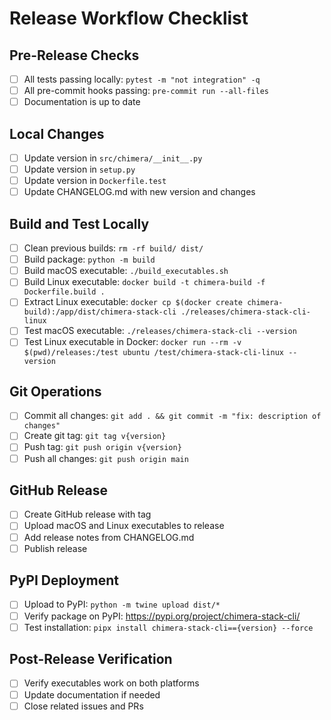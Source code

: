 # Release Workflow Checklist

## Pre-Release Checks

- [ ] All tests passing locally: `pytest -m "not integration" -q`
- [ ] All pre-commit hooks passing: `pre-commit run --all-files`
- [ ] Documentation is up to date

## Local Changes

- [ ] Update version in `src/chimera/__init__.py`
- [ ] Update version in `setup.py`
- [ ] Update version in `Dockerfile.test`
- [ ] Update CHANGELOG.md with new version and changes

## Build and Test Locally

- [ ] Clean previous builds: `rm -rf build/ dist/`
- [ ] Build package: `python -m build`
- [ ] Build macOS executable: `./build_executables.sh`
- [ ] Build Linux executable: `docker build -t chimera-build -f Dockerfile.build .`
- [ ] Extract Linux executable: `docker cp $(docker create chimera-build):/app/dist/chimera-stack-cli ./releases/chimera-stack-cli-linux`
- [ ] Test macOS executable: `./releases/chimera-stack-cli --version`
- [ ] Test Linux executable in Docker: `docker run --rm -v $(pwd)/releases:/test ubuntu /test/chimera-stack-cli-linux --version`

## Git Operations

- [ ] Commit all changes: `git add . && git commit -m "fix: description of changes"`
- [ ] Create git tag: `git tag v{version}`
- [ ] Push tag: `git push origin v{version}`
- [ ] Push all changes: `git push origin main`

## GitHub Release

- [ ] Create GitHub release with tag
- [ ] Upload macOS and Linux executables to release
- [ ] Add release notes from CHANGELOG.md
- [ ] Publish release

## PyPI Deployment

- [ ] Upload to PyPI: `python -m twine upload dist/*`
- [ ] Verify package on PyPI: https://pypi.org/project/chimera-stack-cli/
- [ ] Test installation: `pipx install chimera-stack-cli=={version} --force`

## Post-Release Verification

- [ ] Verify executables work on both platforms
- [ ] Update documentation if needed
- [ ] Close related issues and PRs
